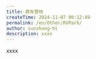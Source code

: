 ```yaml
---
title: 房车营地
createTime: 2024-11-07 00:12:49
permalink: /en/Other/RVPark/
author: sunshang-hl
description: xxxx
---
```


xxxx